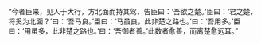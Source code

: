“今者臣来，见人于大行，方北面而持其驾，告臣曰：’吾欲之楚。’臣曰：‘君之楚，将奚为北面？’曰：‘吾马良。’臣曰：‘马虽良，此非楚之路也。’曰：‘吾用多。’臣曰：‘用虽多，此非楚之路也。’曰：‘吾御者善。’此数者愈善，而离楚愈远耳。”